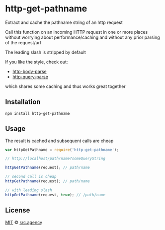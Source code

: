 # http-get-pathname

Extract and cache the pathname string of an http request

Call this function on an incoming HTTP request in one or more places
without worrying about performance/caching and without any prior
parsing of the request/url

The leading slash is stripped by default

If you like the style, check out:

- [http-body-parse](https://github.com/srcagency/http-body-parse)
- [http-query-parse](https://github.com/srcagency/http-query-parse)

which shares some caching and thus works great together

## Installation

```shell
npm install http-get-pathname
```

## Usage

The result is cached and subsequent calls are cheap

```js
var httpGetPathname = require('http-get-pathname');

// http://localhost/path/name?someQueryString

httpGetPathname(request); // path/name

// second call is cheap
httpGetPathname(request); // path/name

// with leading slash
httpGetPathname(request, true); // /path/name
```

## License

[MIT](http://opensource.org/licenses/MIT) © [src.agency](http://src.agency)
